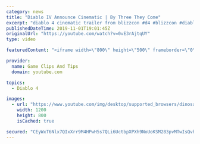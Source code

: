 ```yaml
---
category: news
title: "Diablo IV Announce Cinematic | By Three They Come"
excerpt: "diablo 4 cinematic trailer from blizzcon #d4 #blizzcon #diablo."
publishedDateTime: 2019-11-01T19:01:45Z
originalUrl: "https://youtube.com/watch?v=0vE3rAjtqUY"
type: video

featuredContent: "<iframe width=\"800\" height=\"500\" frameborder=\"0\" src=\"https://www.youtube.com/embed/0vE3rAjtqUY\" allow=\"accelerometer; autoplay; encrypted-media; gyroscope; picture-in-picture\" allowfullscreen></iframe>"

provider:
  name: Game Clips And Tips
  domain: youtube.com

topics:
  - Diablo 4

images:
  - url: "https://www.youtube.com/img/desktop/supported_browsers/dinosaur.png"
    width: 1200
    height: 800
    isCached: true

secured: "CEyWxT6Nlx7QIxXrr9M4HPwH5s7QLi6UctbpXPXh9NoUoKSM283pvMTwIsQvhzlRVf/z4ANN/7bOo5oXBTIWUw5AA5Dhb0UjjZisqjFhfF+9AzvbjietaY7h6Wwrth1c2+Kf6uO/BwdZMN5pXxxWfjUvB/+qjXfwVZth3ThJ7byXZSOIMrS6Rewjb5jHmw/21U9FEzKXP8spOTjWwbjVhi5kYaZZ6sw7GDRK/YWeNIAJ+4NplUnuQpaqiEggix30hFOZm+LEtDmQ/66Up/OHL/FmMXbsoUiiRin4+9Xs1M7j1xsqqHiGhBSESr1LV+TuYCLqWk9mAWPNsUWnTNbYpb9lbUwZEmcyQAAWxQpZyB2AXw1WH5qBj0qNN2ogaO/Gqqsdl2jPEHrMEcvvy3mTOQ==;2hMaaq8J83Nff8jk2XEPxg=="
---
```


